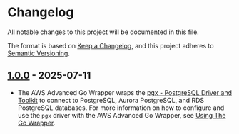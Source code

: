 # Changelog

All notable changes to this project will be documented in this file.

The format is based on [Keep a Changelog](https://keepachangelog.com/en/1.0.0/), and this project adheres to [Semantic Versioning](https://semver.org/#semantic-versioning-200).

## [1.0.0] - 2025-07-11
* The AWS Advanced Go Wrapper wraps the [pgx - PostgreSQL Driver and Toolkit](https://github.com/jackc/pgx) to connect to PostgreSQL, Aurora PostgreSQL, and RDS PostgreSQL databases. For more information on how to configure and use the `pgx` driver with the AWS Advanced Go Wrapper, see [Using The Go Wrapper](../docs/user-guide/UsingTheGoWrapper.md).  

[1.0.0]: https://github.com/awslabs/aws-advanced-go-wrapper/releases/tag/pgx-driver/1.0.0